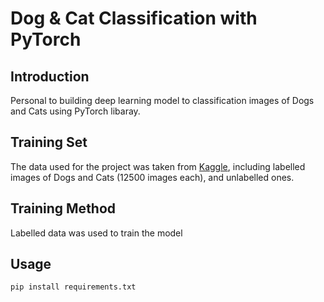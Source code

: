 # Dog & Cat Classification with PyTorch

## Introduction 

Personal  to building deep learning model to classification images of Dogs and Cats using PyTorch libaray.

## Training Set

The data  used for the project was taken from [Kaggle](https://www.kaggle.com/c/dogs-vs-cats), including labelled images of Dogs and Cats (12500 images each), and unlabelled ones. 

## Training Method

Labelled data was used to train the model

## Usage

`pip install requirements.txt`

